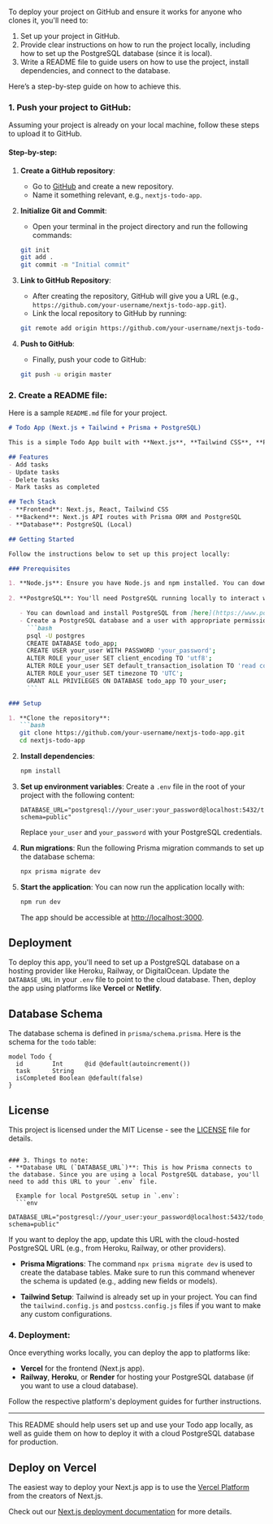 To deploy your project on GitHub and ensure it works for anyone who clones it, you'll need to:

1. Set up your project in GitHub.
2. Provide clear instructions on how to run the project locally, including how to set up the PostgreSQL database (since it is local).
3. Write a README file to guide users on how to use the project, install dependencies, and connect to the database.

Here’s a step-by-step guide on how to achieve this.

### 1. Push your project to GitHub:

Assuming your project is already on your local machine, follow these steps to upload it to GitHub.

#### Step-by-step:
1. **Create a GitHub repository**:
   - Go to [GitHub](https://github.com) and create a new repository.
   - Name it something relevant, e.g., `nextjs-todo-app`.

2. **Initialize Git and Commit**:
   - Open your terminal in the project directory and run the following commands:
   ```bash
   git init
   git add .
   git commit -m "Initial commit"
   ```

3. **Link to GitHub Repository**:
   - After creating the repository, GitHub will give you a URL (e.g., `https://github.com/your-username/nextjs-todo-app.git`).
   - Link the local repository to GitHub by running:
   ```bash
   git remote add origin https://github.com/your-username/nextjs-todo-app.git
   ```

4. **Push to GitHub**:
   - Finally, push your code to GitHub:
   ```bash
   git push -u origin master
   ```

### 2. Create a README file:

Here is a sample `README.md` file for your project.

```markdown
# Todo App (Next.js + Tailwind + Prisma + PostgreSQL)

This is a simple Todo App built with **Next.js**, **Tailwind CSS**, **Prisma**, and **PostgreSQL**. It allows you to add, update, and delete todos, as well as mark them as completed.

## Features
- Add tasks
- Update tasks
- Delete tasks
- Mark tasks as completed

## Tech Stack
- **Frontend**: Next.js, React, Tailwind CSS
- **Backend**: Next.js API routes with Prisma ORM and PostgreSQL
- **Database**: PostgreSQL (Local)

## Getting Started

Follow the instructions below to set up this project locally:

### Prerequisites

1. **Node.js**: Ensure you have Node.js and npm installed. You can download it from [here](https://nodejs.org/).
   
2. **PostgreSQL**: You'll need PostgreSQL running locally to interact with the database.

   - You can download and install PostgreSQL from [here](https://www.postgresql.org/download/).
   - Create a PostgreSQL database and a user with appropriate permissions. For example, you can run:
     ```bash
     psql -U postgres
     CREATE DATABASE todo_app;
     CREATE USER your_user WITH PASSWORD 'your_password';
     ALTER ROLE your_user SET client_encoding TO 'utf8';
     ALTER ROLE your_user SET default_transaction_isolation TO 'read committed';
     ALTER ROLE your_user SET timezone TO 'UTC';
     GRANT ALL PRIVILEGES ON DATABASE todo_app TO your_user;
     ```

### Setup

1. **Clone the repository**:
   ```bash
   git clone https://github.com/your-username/nextjs-todo-app.git
   cd nextjs-todo-app
   ```

2. **Install dependencies**:
   ```bash
   npm install
   ```

3. **Set up environment variables**:
   Create a `.env` file in the root of your project with the following content:

   ```env
   DATABASE_URL="postgresql://your_user:your_password@localhost:5432/todo_app?schema=public"
   ```

   Replace `your_user` and `your_password` with your PostgreSQL credentials.

4. **Run migrations**:
   Run the following Prisma migration commands to set up the database schema:
   ```bash
   npx prisma migrate dev
   ```

5. **Start the application**:
   You can now run the application locally with:
   ```bash
   npm run dev
   ```

   The app should be accessible at [http://localhost:3000](http://localhost:3000).

## Deployment

To deploy this app, you'll need to set up a PostgreSQL database on a hosting provider like Heroku, Railway, or DigitalOcean. Update the `DATABASE_URL` in your `.env` file to point to the cloud database. Then, deploy the app using platforms like **Vercel** or **Netlify**.

## Database Schema

The database schema is defined in `prisma/schema.prisma`. Here is the schema for the `todo` table:

```prisma
model Todo {
  id        Int      @id @default(autoincrement())
  task      String
  isCompleted Boolean @default(false)
}
```

## License

This project is licensed under the MIT License - see the [LICENSE](LICENSE) file for details.
```

### 3. Things to note:
- **Database URL (`DATABASE_URL`)**: This is how Prisma connects to the database. Since you are using a local PostgreSQL database, you'll need to add this URL to your `.env` file.
  
  Example for local PostgreSQL setup in `.env`:
  ```env
  DATABASE_URL="postgresql://your_user:your_password@localhost:5432/todo_app?schema=public"
  ```

  If you want to deploy the app, update this URL with the cloud-hosted PostgreSQL URL (e.g., from Heroku, Railway, or other providers).

- **Prisma Migrations**: The command `npx prisma migrate dev` is used to create the database tables. Make sure to run this command whenever the schema is updated (e.g., adding new fields or models).

- **Tailwind Setup**: Tailwind is already set up in your project. You can find the `tailwind.config.js` and `postcss.config.js` files if you want to make any custom configurations.

### 4. Deployment:
Once everything works locally, you can deploy the app to platforms like:

- **Vercel** for the frontend (Next.js app).
- **Railway**, **Heroku**, or **Render** for hosting your PostgreSQL database (if you want to use a cloud database).
  
Follow the respective platform's deployment guides for further instructions.

---

This README should help users set up and use your Todo app locally, as well as guide them on how to deploy it with a cloud PostgreSQL database for production.

## Deploy on Vercel

The easiest way to deploy your Next.js app is to use the [Vercel Platform](https://vercel.com/new?utm_medium=default-template&filter=next.js&utm_source=create-next-app&utm_campaign=create-next-app-readme) from the creators of Next.js.

Check out our [Next.js deployment documentation](https://nextjs.org/docs/app/building-your-application/deploying) for more details.

